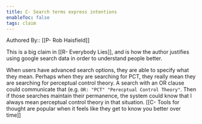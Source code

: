 ```yaml
---
title: C- Search terms express intentions
enableToc: false
tags: claim
---
```

Authored By:: [[P- Rob Haisfield]]

This is a big claim in [[R- Everybody Lies]], and is how the author justifies using google search data in order to understand people better.

When users have advanced search options, they are able to specify what they mean. Perhaps when they are searching for PCT, they really mean they are searching for perceptual control theory. A search with an OR clause could communicate that (e.g. `OR: "PCT" "Perecptual Control Theory"`. Then if those searches maintain their permanence, the system could know that I always mean perceptual control theory in that situation. [[C- Tools for thought are popular when it feels like they get to know you better over time]]

